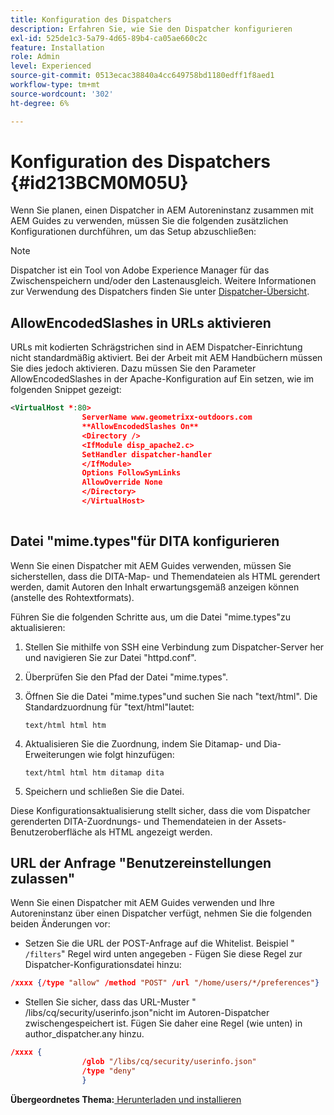 ```yaml
---
title: Konfiguration des Dispatchers
description: Erfahren Sie, wie Sie den Dispatcher konfigurieren
exl-id: 525de1c3-5a79-4d65-89b4-ca05ae660c2c
feature: Installation
role: Admin
level: Experienced
source-git-commit: 0513ecac38840a4cc649758bd1180edff1f8aed1
workflow-type: tm+mt
source-wordcount: '302'
ht-degree: 6%

---
```


# Konfiguration des Dispatchers {#id213BCM0M05U}

Wenn Sie planen, einen Dispatcher in AEM Autoreninstanz zusammen mit AEM Guides zu verwenden, müssen Sie die folgenden zusätzlichen Konfigurationen durchführen, um das Setup abzuschließen:

>[!NOTE]
>
> Dispatcher ist ein Tool von Adobe Experience Manager für das Zwischenspeichern und/oder den Lastenausgleich. Weitere Informationen zur Verwendung des Dispatchers finden Sie unter [Dispatcher-Übersicht](https://experienceleague.adobe.com/docs/experience-manager-dispatcher/using/dispatcher.html?lang=de).

## AllowEncodedSlashes in URLs aktivieren

URLs mit kodierten Schrägstrichen sind in AEM Dispatcher-Einrichtung nicht standardmäßig aktiviert. Bei der Arbeit mit AEM Handbüchern müssen Sie dies jedoch aktivieren. Dazu müssen Sie den Parameter AllowEncodedSlashes in der Apache-Konfiguration auf Ein setzen, wie im folgenden Snippet gezeigt:

```XML
<VirtualHost *:80>
                ServerName www.geometrixx-outdoors.com
                **AllowEncodedSlashes On**
                <Directory />
                <IfModule disp_apache2.c>
                SetHandler dispatcher-handler
                </IfModule>
                Options FollowSymLinks
                AllowOverride None
                </Directory>
                </VirtualHost>
            
```

## Datei &quot;mime.types&quot;für DITA konfigurieren

Wenn Sie einen Dispatcher mit AEM Guides verwenden, müssen Sie sicherstellen, dass die DITA-Map- und Themendateien als HTML gerendert werden, damit Autoren den Inhalt erwartungsgemäß anzeigen können (anstelle des Rohtextformats\).

Führen Sie die folgenden Schritte aus, um die Datei &quot;mime.types&quot;zu aktualisieren:

1. Stellen Sie mithilfe von SSH eine Verbindung zum Dispatcher-Server her und navigieren Sie zur Datei &quot;httpd.conf&quot;.

1. Überprüfen Sie den Pfad der Datei &quot;mime.types&quot;.

1. Öffnen Sie die Datei &quot;mime.types&quot;und suchen Sie nach &quot;text/html&quot;. Die Standardzuordnung für &quot;text/html&quot;lautet:

   `text/html html htm`

1. Aktualisieren Sie die Zuordnung, indem Sie Ditamap- und Dia-Erweiterungen wie folgt hinzufügen:

   `text/html html htm ditamap dita`

1. Speichern und schließen Sie die Datei.


Diese Konfigurationsaktualisierung stellt sicher, dass die vom Dispatcher gerenderten DITA-Zuordnungs- und Themendateien in der Assets-Benutzeroberfläche als HTML angezeigt werden.

## URL der Anfrage &quot;Benutzereinstellungen zulassen&quot;

Wenn Sie einen Dispatcher mit AEM Guides verwenden und Ihre Autoreninstanz über einen Dispatcher verfügt, nehmen Sie die folgenden beiden Änderungen vor:

- Setzen Sie die URL der POST-Anfrage auf die Whitelist. Beispiel &quot; `/filters`&quot; Regel wird unten angegeben - Fügen Sie diese Regel zur Dispatcher-Konfigurationsdatei hinzu:

```json
/xxxx {/type "allow" /method "POST" /url "/home/users/*/preferences"}
```

- Stellen Sie sicher, dass das URL-Muster &quot; /libs/cq/security/userinfo.json&quot;nicht im Autoren-Dispatcher zwischengespeichert ist. Fügen Sie daher eine Regel \(wie unten\) in author\_dispatcher.any hinzu.

```json
/xxxx {
                /glob "/libs/cq/security/userinfo.json"
                /type "deny"
                }
```

**Übergeordnetes Thema:**[ Herunterladen und installieren](download-install.md)
